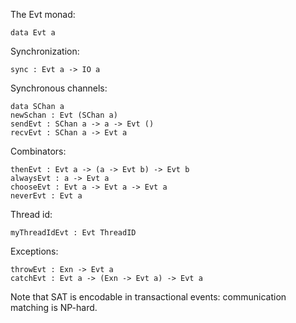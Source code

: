 The Evt monad:

    data Evt a

Synchronization:

    sync : Evt a -> IO a

Synchronous channels:

    data SChan a
    newSchan : Evt (SChan a)
    sendEvt : SChan a -> a -> Evt ()
    recvEvt : SChan a -> Evt a

Combinators:

    thenEvt : Evt a -> (a -> Evt b) -> Evt b
    alwaysEvt : a -> Evt a
    chooseEvt : Evt a -> Evt a -> Evt a
    neverEvt : Evt a

Thread id:

    myThreadIdEvt : Evt ThreadID
    
Exceptions:

    throwEvt : Exn -> Evt a
    catchEvt : Evt a -> (Exn -> Evt a) -> Evt a
    


Note that SAT is encodable in transactional events: communication
matching is NP-hard.
